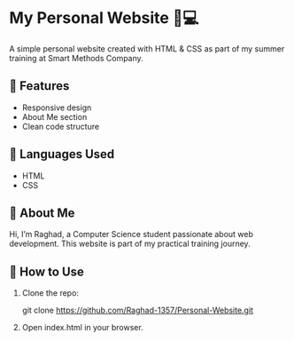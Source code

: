 # My Personal Website 👩💻

A simple personal website created with HTML & CSS as part of my summer training at Smart Methods Company.

## 🚀 Features
- Responsive design
- About Me section
- Clean code structure

## 🔨 Languages Used
- HTML
- CSS

## 🌟 About Me
Hi, I’m Raghad, a Computer Science student passionate about web development.
This website is part of my practical training journey.

## 📂 How to Use
1. Clone the repo:

   git clone https://github.com/Raghad-1357/Personal-Website.git
   
2. Open index.html in your browser.

